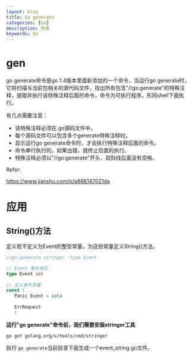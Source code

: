 ```yaml
---
layout: blog
title: Go generate
categories: [Go]
description: 熟悉
keywords: Go
---
```


# gen
go generate命令是go 1.4版本里面新添加的一个命令，当运行go generate时，它将扫描与当前包相关的源代码文件，找出所有包含"//go:generate"的特殊注释，提取并执行该特殊注释后面的命令，命令为可执行程序，形同shell下面执行。

有几点需要注意：

- 该特殊注释必须在.go源码文件中。
- 每个源码文件可以包含多个generate特殊注释时。
- 显示运行go generate命令时，才会执行特殊注释后面的命令。
- 命令串行执行的，如果出错，就终止后面的执行。
- 特殊注释必须以"//go:generate"开头，双斜线后面没有空格。

Refer:

https://www.jianshu.com/p/a866147021da


# 应用
## String()方法
定义若干定义为Event的整型常量，为这些常量定义String()方法。
```go
//go:generate stringer -type Event  

// Event 事件类型  
type Event int  
  
// 定义事件常量  
const (  
   Panic Event = iota  
  
   ErrRequest
   )
```
**运行"go generate"命令前，我们需要安装stringer工具**
```shell
go get golang.org/x/tools/cmd/stringer
```

执行 ```go generate```当前目录下面生成一个event_string.go文件。